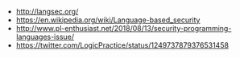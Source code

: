 - http://langsec.org/
- https://en.wikipedia.org/wiki/Language-based_security
- http://www.pl-enthusiast.net/2018/08/13/security-programming-languages-issue/
- https://twitter.com/LogicPractice/status/1249737879376531458
